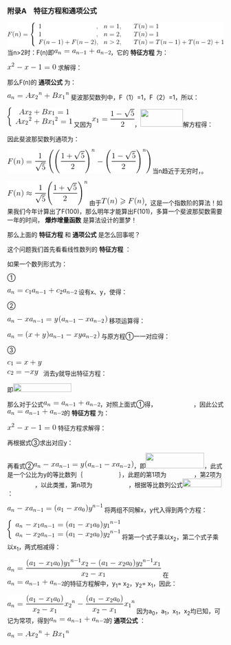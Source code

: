 ### 附录A　特征方程和通项公式

![1005.gif](../images/1005.gif)
当n>2时：F(n)即<img class="my_markdown" src="../images/1006.gif" style="width:132px;  height: 15px; "/>，它的 **特征方程** 为：

![1007.gif](../images/1007.gif)
求解得：

那么F(n)的 **通项公式** 为：

![1010.gif](../images/1010.gif)
斐波那契数列中，F（1）=1，F（2）=1，所以：

![1011.gif](../images/1011.gif)
又因为<img class="my_markdown" src="../images/1008.gif" style="width:99px;  height: 41px; "/>，<img src="https://cdn.ptpress.cn/pubcloud/5B0A982E/ushu/N13082/online/FBOL6c69757cef863/Images/1009.gif" style="width:99px;  height: 41px; "/>解方程得：

因此斐波那契数列通项为：

![21.gif](../images/21.gif)
当n趋近于无穷时，。

![22.gif](../images/22.gif)
由于<img class="my_markdown" src="../images/20.gif" style="width:100px;  height: 18px; "/>，这是一个指数阶的算法！如果我们今年计算出了F(100)，那么明年才能算出F(101)，多算一个斐波那契数需要一年的时间， **爆炸增量函数** 是算法设计的噩梦！

那么上面的 **特征方程** 和 **通项公式** 是怎么回事呢？

这个问题我们首先看看线性数列的 **特征方程** ：

如果一个数列形式为：

①

![1014.gif](../images/1014.gif)
设有x、y，使得：

②

![1015.gif](../images/1015.gif)
移项运算得：

![1016.gif](../images/1016.gif)
与原方程①一一对应得：

③

![1017.gif](../images/1017.gif)
消去y就导出特征方程：

即<img src="https://cdn.ptpress.cn/pubcloud/5B0A982E/ushu/N13082/online/FBOL6c69757cef863/Images/1019.gif" style="width:135px;  height: 20px; "/>

那么对于公式<img class="my_markdown" src="../images/1006.gif" style="width:132px;  height: 15px; "/>，对照上面式①得，<img src="https://cdn.ptpress.cn/pubcloud/5B0A982E/ushu/N13082/online/FBOL6c69757cef863/Images/1020.gif" style="width:86px;  height: 16px; "/>，因此公式<img class="my_markdown" src="../images/1006.gif" style="width:132px;  height: 15px; "/>的 **特征方程** 为：

![1007.gif](../images/1007.gif)
特征方程求解得：

再根据式③求出对应y：

再看式②<img class="my_markdown" src="../images/1015.gif" style="width:233px;  height: 18px; "/>，即<img src="https://cdn.ptpress.cn/pubcloud/5B0A982E/ushu/N13082/online/FBOL6c69757cef863/Images/1023.gif" style="width:136px;  height: 36px; "/>，此式是一个公比为y的等比数列｛<img src="https://cdn.ptpress.cn/pubcloud/5B0A982E/ushu/N13082/online/FBOL6c69757cef863/Images/1024.gif" style="width:84px;  height: 12px; "/>｝，此题的第1项为<img src="https://cdn.ptpress.cn/pubcloud/5B0A982E/ushu/N13082/online/FBOL6c69757cef863/Images/1025.gif" style="width:64px;  height: 12px; "/>，第2项为<img src="https://cdn.ptpress.cn/pubcloud/5B0A982E/ushu/N13082/online/FBOL6c69757cef863/Images/1026.gif" style="width:64px;  height: 12px; "/>，以此类推，第n项为<img src="https://cdn.ptpress.cn/pubcloud/5B0A982E/ushu/N13082/online/FBOL6c69757cef863/Images/1024.gif" style="width:84px;  height: 12px; "/>，根据等比数列公式<img src="https://cdn.ptpress.cn/pubcloud/5B0A982E/ushu/N13082/online/FBOL6c69757cef863/Images/1027.gif" style="width:91px;  height: 20px; "/>：

![1028.gif](../images/1028.gif)
将两组不同解x，y代入得到两个方程：

![1029.gif](../images/1029.gif)
将第一个式子乘以x<sub class="my_markdown">2</sub>，第二个式子乘以x<sub>1</sub>，两式相减得：

![1030.gif](../images/1030.gif)
在<img class="my_markdown" src="../images/1006.gif" style="width:132px;  height: 15px; "/>的特征方程解中，y<sub class="my_markdown">1</sub>= x<sub>2</sub>，y<sub>2</sub>= x<sub class="my_markdown">1</sub>，因此：

![1031.gif](../images/1031.gif)
因为a<sub class="my_markdown">0</sub>，a<sub>1</sub>，x<sub>1</sub>，x<sub>2</sub>均已知，可记为常项，得到<img class="my_markdown" src="../images/1006.gif" style="width:132px;  height: 15px; "/>的 **通项公式** ：

![1010.gif](../images/1010.gif)


